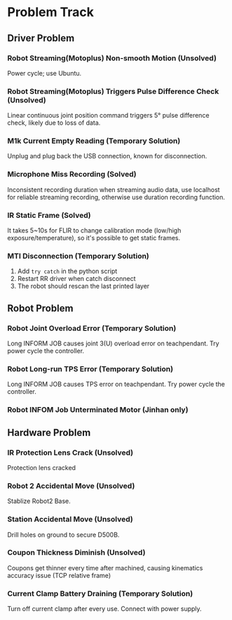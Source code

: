 # Problem Track

## Driver Problem

### Robot Streaming(Motoplus) Non-smooth Motion (Unsolved)
Power cycle; use Ubuntu.

### Robot Streaming(Motoplus) Triggers Pulse Difference Check (Unsolved)
Linear continuous joint position command triggers 5° pulse difference check, likely due to loss of data.

### M1k Current Empty Reading (Temporary Solution)
Unplug and plug back the USB connection, known for disconnection.

### Microphone Miss Recording (Solved)
Inconsistent recording duration when streaming audio data, use localhost for reliable streaming recording, otherwise use duration recording function.


### IR Static Frame (Solved)
It takes 5~10s for FLIR to change calibration mode (low/high exposure/temperature), so it's possible to get static frames.

### MTI Disconnection (Temporary Solution)
1. Add `try catch` in the python script
2. Restart RR driver when catch disconnect
3. The robot should rescan the last printed layer




## Robot Problem
### Robot Joint Overload Error (Temporary Solution)
Long INFORM JOB causes joint 3(U) overload error on teachpendant. Try power cycle the controller.

### Robot Long-run TPS Error (Temporary Solution)
Long INFORM JOB causes TPS error on teachpendant. Try power cycle the controller.

### Robot INFOM Job Unterminated Motor (Jinhan only)


## Hardware Problem
### IR Protection Lens Crack (Unsolved)
Protection lens cracked

### Robot 2 Accidental Move (Unsolved)
Stablize Robot2 Base.

### Station Accidental Move (Unsolved)
Drill holes on ground to secure D500B.

### Coupon Thickness Diminish (Unsolved)
Coupons get thinner every time after machined, causing kinematics accuracy issue (TCP relative frame) 

### Current Clamp Battery Draining (Temporary Solution)
Turn off current clamp after every use.
Connect with power supply.